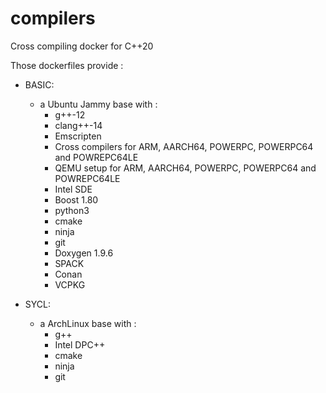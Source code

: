 # compilers

Cross compiling docker for C++20

Those dockerfiles provide :

* BASIC:
  - a Ubuntu Jammy base with :
    - g++-12
    - clang++-14
    - Emscripten
    - Cross compilers for ARM, AARCH64, POWERPC, POWERPC64 and POWREPC64LE
    - QEMU setup for ARM, AARCH64, POWERPC, POWERPC64 and POWREPC64LE
    - Intel SDE
    - Boost 1.80
    - python3
    - cmake
    - ninja
    - git
    - Doxygen 1.9.6
    - SPACK
    - Conan
    - VCPKG

* SYCL:
  - a ArchLinux base with :
    - g++
    - Intel DPC++
    - cmake
    - ninja
    - git
